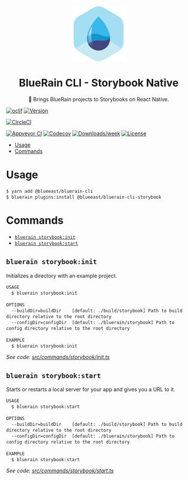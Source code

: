 <div align="center">
	<img width=150 height=150 src="../../assets/logo.png">
  <h1>
		BlueRain CLI - Storybook Native
	</h1>
  <p>📱 Brings BlueRain projects to Storybooks on React Native.</p>
</div>

[![oclif](https://img.shields.io/badge/cli-oclif-brightgreen.svg)](https://oclif.io)
[![Version](https://img.shields.io/npm/v/@blueeast/bluerain-cli-storybook.svg)](https://npmjs.org/package/@blueeast/bluerain-cli-storybook)

[![CircleCI](https://circleci.com/gh/BlueEastCode/bluerain-cli/tree/master.svg?style=shield)](https://circleci.com/gh/BlueEastCode/bluerain-cli/tree/master)

[![Appveyor CI](https://ci.appveyor.com/api/projects/status/github/BlueEastCode/bluerain-cli?branch=master&svg=true)](https://ci.appveyor.com/project/BlueEastCode/bluerain-cli/branch/master)
[![Codecov](https://codecov.io/gh/BlueEastCode/bluerain-cli/branch/master/graph/badge.svg)](https://codecov.io/gh/BlueEastCode/bluerain-cli)
[![Downloads/week](https://img.shields.io/npm/dw/@blueeast/bluerain-cli-storybook.svg)](https://npmjs.org/package/@blueeast/bluerain-cli-storybook)
[![License](https://img.shields.io/npm/l/@blueeast/bluerain-cli-storybook.svg)](https://github.com/BlueEastCode/bluerain-cli/blob/master/package.json)

<!-- toc -->
* [Usage](#usage)
* [Commands](#commands)
<!-- tocstop -->
# Usage
```sh-session
$ yarn add @blueeast/bluerain-cli
$ bluerain plugins:install @blueeast/bluerain-cli-storybook
```
# Commands
<!-- commands -->
* [`bluerain storybook:init`](#bluerain-storybookinit)
* [`bluerain storybook:start`](#bluerain-storybookstart)

## `bluerain storybook:init`

Initializes a directory with an example project.

```
USAGE
  $ bluerain storybook:init

OPTIONS
  --buildDir=buildDir    [default: ./build/storybook] Path to build directory relative to the root directory
  --configDir=configDir  [default: ./bluerain/storybook] Path to config directory relative to the root directory

EXAMPLE
  $ bluerain storybook:init
```

_See code: [src/commands/storybook/init.ts](https://github.com/BlueEastCode/bluerain-cli/blob/v2.0.0-beta.1/src/commands/storybook/init.ts)_

## `bluerain storybook:start`

Starts or restarts a local server for your app and gives you a URL to it.

```
USAGE
  $ bluerain storybook:start

OPTIONS
  --buildDir=buildDir    [default: ./build/storybook] Path to build directory relative to the root directory
  --configDir=configDir  [default: ./bluerain/storybook] Path to config directory relative to the root directory

EXAMPLE
  $ bluerain storybook:start
```

_See code: [src/commands/storybook/start.ts](https://github.com/BlueEastCode/bluerain-cli/blob/v2.0.0-beta.1/src/commands/storybook/start.ts)_
<!-- commandsstop -->
